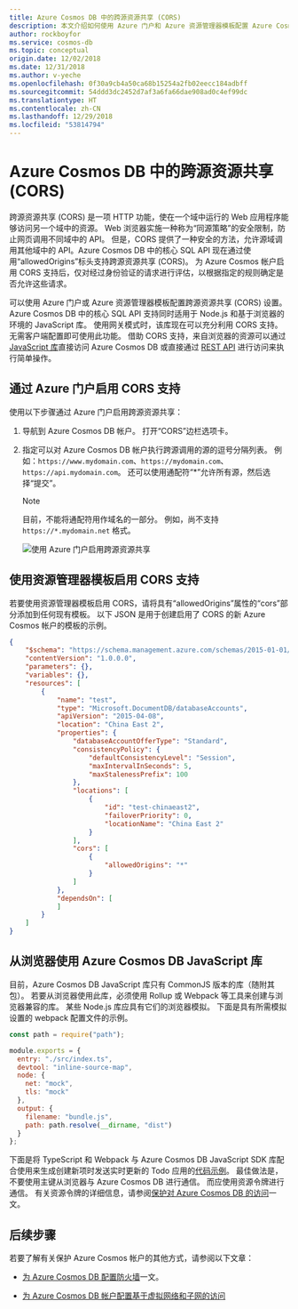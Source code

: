 ```yaml
---
title: Azure Cosmos DB 中的跨源资源共享 (CORS)
description: 本文介绍如何使用 Azure 门户和 Azure 资源管理器模板配置 Azure Cosmos DB 中的跨源资源共享 (CORS)。
author: rockboyfor
ms.service: cosmos-db
ms.topic: conceptual
origin.date: 12/02/2018
ms.date: 12/31/2018
ms.author: v-yeche
ms.openlocfilehash: 0f30a9cb4a50ca68b15254a2fb02eecc184adbff
ms.sourcegitcommit: 54ddd3dc2452d7af3a6fa66dae908ad0c4ef99dc
ms.translationtype: HT
ms.contentlocale: zh-CN
ms.lasthandoff: 12/29/2018
ms.locfileid: "53814794"
---
```

# <a name="cross-origin-resource-sharing-cors-in-azure-cosmos-db"></a>Azure Cosmos DB 中的跨源资源共享 (CORS) 

跨源资源共享 (CORS) 是一项 HTTP 功能，使在一个域中运行的 Web 应用程序能够访问另一个域中的资源。 Web 浏览器实施一种称为“同源策略”的安全限制，防止网页调用不同域中的 API。 但是，CORS 提供了一种安全的方法，允许源域调用其他域中的 API。Azure Cosmos DB 中的核心 SQL API 现在通过使用“allowedOrigins”标头支持跨源资源共享 (CORS)。 为 Azure Cosmos 帐户启用 CORS 支持后，仅对经过身份验证的请求进行评估，以根据指定的规则确定是否允许这些请求。

可以使用 Azure 门户或 Azure 资源管理器模板配置跨源资源共享 (CORS) 设置。 Azure Cosmos DB 中的核心 SQL API 支持同时适用于 Node.js 和基于浏览器的环境的 JavaScript 库。 使用网关模式时，该库现在可以充分利用 CORS 支持。 无需客户端配置即可使用此功能。 借助 CORS 支持，来自浏览器的资源可以通过 [JavaScript 库](https://www.npmjs.com/package/@azure/cosmos)直接访问 Azure Cosmos DB 或直接通过 [REST API](https://docs.microsoft.com/rest/api/cosmos-db/) 进行访问来执行简单操作。 

## <a name="enable-cors-support-from-azure-portal"></a>通过 Azure 门户启用 CORS 支持

使用以下步骤通过 Azure 门户启用跨源资源共享：

1. 导航到 Azure Cosmos DB 帐户。 打开“CORS”边栏选项卡。

2. 指定可以对 Azure Cosmos DB 帐户执行跨源调用的源的逗号分隔列表。 例如：`https://www.mydomain.com`、`https://mydomain.com`、`https://api.mydomain.com`。 还可以使用通配符“\*”允许所有源，然后选择“提交”。 

   > [!NOTE]
   > 目前，不能将通配符用作域名的一部分。 例如，尚不支持 `https://*.mydomain.net` 格式。 

   ![使用 Azure 门户启用跨源资源共享](./media/how-to-configure-cross-origin-resource-sharing/enable-cross-origin-resource-sharing-using-azure-portal.png)

## <a name="enable-cors-support-from-resource-manager-template"></a>使用资源管理器模板启用 CORS 支持

若要使用资源管理器模板启用 CORS，请将具有“allowedOrigins”属性的“cors”部分添加到任何现有模板。 以下 JSON 是用于创建启用了 CORS 的新 Azure Cosmos 帐户的模板的示例。

```json
{
    "$schema": "https://schema.management.azure.com/schemas/2015-01-01/deploymentTemplate.json#",
    "contentVersion": "1.0.0.0",
    "parameters": {},
    "variables": {},
    "resources": [
        {
            "name": "test",
            "type": "Microsoft.DocumentDB/databaseAccounts",
            "apiVersion": "2015-04-08",
            "location": "China East 2",
            "properties": {
                "databaseAccountOfferType": "Standard",
                "consistencyPolicy": {
                    "defaultConsistencyLevel": "Session",
                    "maxIntervalInSeconds": 5,
                    "maxStalenessPrefix": 100
                },
                "locations": [
                    {
                        "id": "test-chinaeast2",
                        "failoverPriority": 0,
                        "locationName": "China East 2"
                    }
                ],
                "cors": [
                    {
                        "allowedOrigins": "*"
                    }
                ]
            },
            "dependsOn": [
            ]
        }
    ]
}
```

## <a name="using-the-azure-cosmos-db-javascript-library-from-a-browser"></a>从浏览器使用 Azure Cosmos DB JavaScript 库

目前，Azure Cosmos DB JavaScript 库只有 CommonJS 版本的库（随附其包）。 若要从浏览器使用此库，必须使用 Rollup 或 Webpack 等工具来创建与浏览器兼容的库。 某些 Node.js 库应具有它们的浏览器模拟。 下面是具有所需模拟设置的 webpack 配置文件的示例。

```javascript
const path = require("path");

module.exports = {
  entry: "./src/index.ts",
  devtool: "inline-source-map",
  node: {
    net: "mock",
    tls: "mock"
  },
  output: {
    filename: "bundle.js",
    path: path.resolve(__dirname, "dist")
  }
};
```

下面是将 TypeScript 和 Webpack 与 Azure Cosmos DB JavaScript SDK 库配合使用来生成创建新项时发送实时更新的 Todo 应用的[代码示例](https://github.com/christopheranderson/cosmos-browser-sample)。
最佳做法是，不要使用主键从浏览器与 Azure Cosmos DB 进行通信。 而应使用资源令牌进行通信。 有关资源令牌的详细信息，请参阅[保护对 Azure Cosmos DB 的访问](secure-access-to-data.md#resource-tokens)一文。

## <a name="next-steps"></a>后续步骤

若要了解有关保护 Azure Cosmos 帐户的其他方式，请参阅以下文章：

* [为 Azure Cosmos DB 配置防火墙](how-to-configure-firewall.md)一文。

* [为 Azure Cosmos DB 帐户配置基于虚拟网络和子网的访问](how-to-configure-vnet-service-endpoint.md)

<!-- Update_Description: new articles on how to configure cross origin resource sharing -->
<!--ms.date: 12/31/2018-->